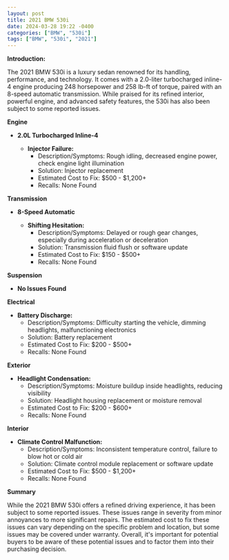 ```yaml
---
layout: post
title: 2021 BMW 530i
date: 2024-03-28 19:22 -0400
categories: ["BMW", "530i"]
tags: ["BMW", "530i", "2021"]
---
```

**Introduction:**

The 2021 BMW 530i is a luxury sedan renowned for its handling, performance, and technology. It comes with a 2.0-liter turbocharged inline-4 engine producing 248 horsepower and 258 lb-ft of torque, paired with an 8-speed automatic transmission. While praised for its refined interior, powerful engine, and advanced safety features, the 530i has also been subject to some reported issues.

**Engine**

* **2.0L Turbocharged Inline-4**

    * **Injector Failure:**
        * Description/Symptoms: Rough idling, decreased engine power, check engine light illumination
        * Solution: Injector replacement
        * Estimated Cost to Fix: $500 - $1,200+
        * Recalls: None Found

**Transmission**

* **8-Speed Automatic**

    * **Shifting Hesitation:**
        * Description/Symptoms: Delayed or rough gear changes, especially during acceleration or deceleration
        * Solution: Transmission fluid flush or software update
        * Estimated Cost to Fix: $150 - $500+
        * Recalls: None Found

**Suspension**

* **No Issues Found**

**Electrical**

* **Battery Discharge:**
    * Description/Symptoms: Difficulty starting the vehicle, dimming headlights, malfunctioning electronics
    * Solution: Battery replacement
    * Estimated Cost to Fix: $200 - $500+
    * Recalls: None Found

**Exterior**

* **Headlight Condensation:**
    * Description/Symptoms: Moisture buildup inside headlights, reducing visibility
    * Solution: Headlight housing replacement or moisture removal
    * Estimated Cost to Fix: $200 - $600+
    * Recalls: None Found

**Interior**

* **Climate Control Malfunction:**
    * Description/Symptoms: Inconsistent temperature control, failure to blow hot or cold air
    * Solution: Climate control module replacement or software update
    * Estimated Cost to Fix: $500 - $1,200+
    * Recalls: None Found

**Summary**

While the 2021 BMW 530i offers a refined driving experience, it has been subject to some reported issues. These issues range in severity from minor annoyances to more significant repairs. The estimated cost to fix these issues can vary depending on the specific problem and location, but some issues may be covered under warranty. Overall, it's important for potential buyers to be aware of these potential issues and to factor them into their purchasing decision.
